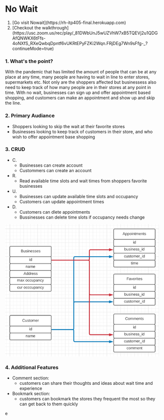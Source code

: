 # No Wait

<ol>
   <li>[Go visit Nowait](https://rh-itp405-final.herokuapp.com)</li>
   <li>[Checkout the walkthrough](https://usc.zoom.us/rec/play/_81DWbUnJ5wUZVhW7xB5TQEVj2u1QDGAfQNWKX6tFfs-4oNXfS_RXeQwbqDpntf6vUKRtEPyFZKi2Wqn.FRjDEg7Wn9sFfg-_?continueMode=true)</li>
</ol>

### 1. What's the point?
With the pandemic that has limited the amount of people that can be at any place at any time, many people are having to wait in line to enter stores, supermarkets etc.
Not only are the shoppers affected but businessess also need to keep track of how many people are in their stores at any point in time. With no wait, businesses can sign up
and offer appointment based shopping, and customers can make an appointment and show up and skip the line. 

### 2. Primary Audiance
 - Shoppers looking to skip the wait at their favorite stores
 - Businesses looking to keep track of customers in their store, and who wish to offer appointment base shopping

### 3. CRUD
 - C.
     - Businesses can create account
     - Custommers can create an account
 - R. 
     - Read available time slots and wait times from shoppers favorite businesses
 - U.
     - Businesses can update available time slots and occupancy 
     - Customers can update appointment times
 - D. 
    - Customers can dlete appointments
    - Bussinesses can delete time slots if occupancy needs change

![Database schema](/assets/images/itp405_final_db_diagram.png)


### 4. Additional Features
 - Comment section:
     - customers can share their thoughts and ideas about wait time and experience
 - Bookmark section:
     - customers can bookmark the stores they frequent the most so they can get back to them quickly

e
